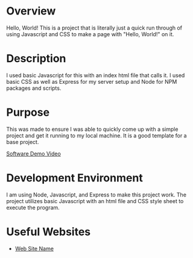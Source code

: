 # Overview

Hello, World! This is a project that is literally just a quick run through of using Javascript and CSS to make a page with "Hello, World!" on it. 

# Description
I used basic Javascript for this with an index html file that calls it. I used basic CSS as well as Express for my server setup and Node for NPM packages and scripts. 

# Purpose
This was made to ensure I was able to quickly come up with a simple project and get it running to my local machine. It is a good template for a base project.


[Software Demo Video](https://youtu.be/EjIuKnkuQHg)

# Development Environment

I am using Node, Javascript, and Express to make this project work. 
The project utilizes basic Javascript with an html file and CSS style sheet to execute the program.

# Useful Websites

* [Web Site Name](https://www.javascripttutorial.net/javascript-dom/)